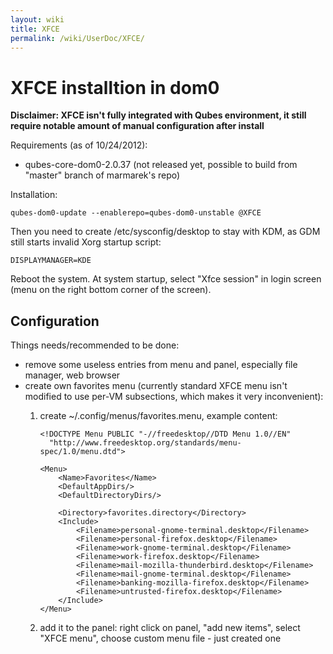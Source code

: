 ```yaml
---
layout: wiki
title: XFCE
permalink: /wiki/UserDoc/XFCE/
---
```


XFCE installtion in dom0
========================

**Disclaimer: XFCE isn't fully integrated with Qubes environment, it still require notable amount of manual configuration after install**

Requirements (as of 10/24/2012):

-   qubes-core-dom0-2.0.37 (not released yet, possible to build from "master" branch of marmarek's repo)

Installation:

``` {.wiki}
qubes-dom0-update --enablerepo=qubes-dom0-unstable @XFCE
```

Then you need to create /etc/sysconfig/desktop to stay with KDM, as GDM still starts invalid Xorg startup script:

``` {.wiki}
DISPLAYMANAGER=KDE
```

Reboot the system. At system startup, select "Xfce session" in login screen (menu on the right bottom corner of the screen).

Configuration
-------------

Things needs/recommended to be done:

-   remove some useless entries from menu and panel, especially file manager, web browser
-   create own favorites menu (currently standard XFCE menu isn't modified to use per-VM subsections, which makes it very inconvenient):
    1.  create \~/.config/menus/favorites.menu, example content:

        ``` {.wiki}
        <!DOCTYPE Menu PUBLIC "-//freedesktop//DTD Menu 1.0//EN"
          "http://www.freedesktop.org/standards/menu-spec/1.0/menu.dtd">

        <Menu>
            <Name>Favorites</Name>
            <DefaultAppDirs/>
            <DefaultDirectoryDirs/>

            <Directory>favorites.directory</Directory>
            <Include>
                <Filename>personal-gnome-terminal.desktop</Filename>
                <Filename>personal-firefox.desktop</Filename>
                <Filename>work-gnome-terminal.desktop</Filename>
                <Filename>work-firefox.desktop</Filename>
                <Filename>mail-mozilla-thunderbird.desktop</Filename>
                <Filename>mail-gnome-terminal.desktop</Filename>
                <Filename>banking-mozilla-firefox.desktop</Filename>
                <Filename>untrusted-firefox.desktop</Filename>
            </Include>
        </Menu>
        ```

    2.  add it to the panel: right click on panel, "add new items", select "XFCE menu", choose custom menu file - just created one


